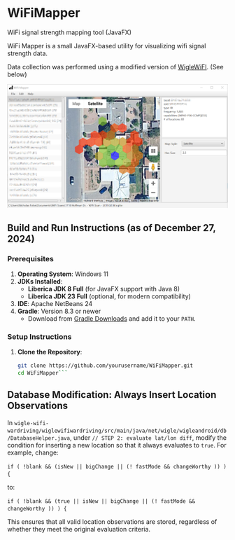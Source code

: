# WiFiMapper
WiFi signal strength mapping tool (JavaFX)

WiFi Mapper is a small JavaFX-based utility for visualizing wifi signal strength data. 

Data collection was performed using a modified version of [WigleWiFI](https://github.com/wiglenet/wigle-wifi-wardriving). (See below)

![WiFiMapper Screenshot](/doc/wifimapper_screenshot01.png)

## Build and Run Instructions (as of December 27, 2024)

### Prerequisites
1. **Operating System**: Windows 11
2. **JDKs Installed**:
   - **Liberica JDK 8 Full** (for JavaFX support with Java 8)
   - **Liberica JDK 23 Full** (optional, for modern compatibility)
3. **IDE**: Apache NetBeans 24
4. **Gradle**: Version 8.3 or newer
   - Download from [Gradle Downloads](https://gradle.org/releases/) and add it to your `PATH`.

### Setup Instructions
1. **Clone the Repository**:
   ```bash
   git clone https://github.com/yourusername/WiFiMapper.git
   cd WiFiMapper```
   
   
## Database Modification: Always Insert Location Observations

In `wigle-wifi-wardriving/wiglewifiwardriving/src/main/java/net/wigle/wigleandroid/db/DatabaseHelper.java`, under `// STEP 2: evaluate lat/lon diff`, modify the condition for inserting a new location so that it always evaluates to `true`. For example, change:

`if ( !blank && (isNew || bigChange || (! fastMode && changeWorthy )) ) {`

to:

`if ( !blank && (true || isNew || bigChange || (! fastMode && changeWorthy )) ) {`

This ensures that all valid location observations are stored, regardless of whether they meet the original evaluation criteria.




